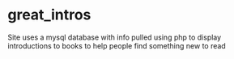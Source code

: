 great_intros
============

Site uses a mysql database with info pulled using php to display introductions to books to help people find something new to read
